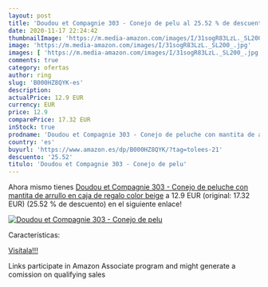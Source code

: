 ```yaml
---
layout: post
title: 'Doudou et Compagnie 303 - Conejo de pelu al 25.52 % de descuento'
date: 2020-11-17 22:24:42
thumbnailImage: 'https://m.media-amazon.com/images/I/31sogR83LzL._SL200_.jpg'
image: 'https://m.media-amazon.com/images/I/31sogR83LzL._SL200_.jpg'
images: [ 'https://m.media-amazon.com/images/I/31sogR83LzL._SL200_.jpg' ]
comments: true
category: ofertas
author: ring
slug: 'B000HZ8QYK-es'
description:
actualPrice: 12.9 EUR
currency: EUR
price: 12.9
comparePrice: 17.32 EUR
inStock: true
prodname: 'Doudou et Compagnie 303 - Conejo de peluche con mantita de arrullo en caja de regalo  color beige'
country: 'es'
buyurl: 'https://www.amazon.es/dp/B000HZ8QYK/?tag=tolees-21'
descuento: '25.52'
titulo: 'Doudou et Compagnie 303 - Conejo de pelu'
---
```


Ahora mismo tienes [Doudou et Compagnie 303 - Conejo de peluche con mantita de arrullo en caja de regalo  color beige](https://www.amazon.es/dp/B000HZ8QYK/?tag=tolees-21) a 12.9 EUR (original: 17.32 EUR) (25.52 %  de descuento) en el siguiente enlace!

[![Doudou et Compagnie 303 - Conejo de pelu](https://m.media-amazon.com/images/I/31sogR83LzL._SL200_.jpg)](https://www.amazon.es/dp/B000HZ8QYK/?tag=tolees-21)

Características:


[Visítala!!!](https://www.amazon.es/dp/B000HZ8QYK/?tag=tolees-21)

Links participate in Amazon Associate program and might generate a comission on qualifying sales
